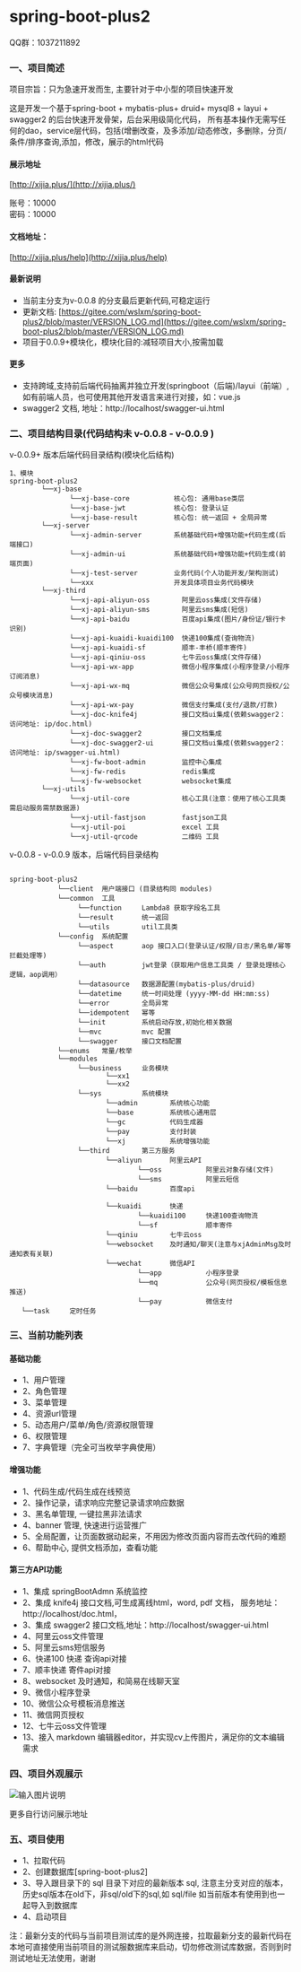 # spring-boot-plus2

QQ群：1037211892

### 一、项目简述

项目宗旨：只为急速开发而生, 主要针对于中小型的项目快速开发

这是开发一个基于spring-boot + mybatis-plus+ druid+ mysql8 + layui + swagger2 的后台快速开发骨架，后台采用级简化代码，
所有基本操作无需写任何的dao，service层代码，包括(增删改查，及多添加/动态修改，多删除，分页/条件/排序查询,添加，修改，展示的html代码


#### 展示地址
[http://xijia.plus/](http://xijia.plus/) 

账号：10000  
密码：10000

#### 文档地址：
 [http://xijia.plus/help](http://xijia.plus/help) 

#### 最新说明
- 当前主分支为v-0.0.8 的分支最后更新代码,可稳定运行
- 更新文档: [https://gitee.com/wslxm/spring-boot-plus2/blob/master/VERSION_LOG.md](https://gitee.com/wslxm/spring-boot-plus2/blob/master/VERSION_LOG.md) 
- 项目于0.0.9+模块化，模块化目的:减轻项目大小,按需加载
#### 更多

- 支持跨域,支持前后端代码抽离并独立开发(springboot（后端)/layui（前端）, 如有前端人员，也可使用其他开发语言来进行对接，如：vue.js
- swagger2 文档, 地址：http://localhost/swagger-ui.html


### 二、项目结构目录(代码结构未 v-0.0.8 - v-0.0.9 )

v-0.0.9+ 版本后端代码目录结构(模块化后结构)
```base
1、模块
spring-boot-plus2
        └──xj-base
               └──xj-base-core           核心包: 通用base类层
               └──xj-base-jwt            核心包: 登录认证
               └──xj-base-result         核心包: 统一返回 + 全局异常
        └──xj-server     
               └──xj-admin-server        系统基础代码+增强功能+代码生成(后端接口)
               └──xj-admin-ui            系统基础代码+增强功能+代码生成(前端页面)
               └──xj-test-server         业务代码(个人功能开发/架构测试)
               └──xxx                    开发具体项目业务代码模块
        └──xj-third
               └──xj-api-aliyun-oss        阿里云oss集成(文件存储)
               └──xj-api-aliyun-sms        阿里云sms集成(短信)
               └──xj-api-baidu             百度api集成(图片/身份证/银行卡识别)
               └──xj-api-kuaidi-kuaidi100  快递100集成(查询物流)
               └──xj-api-kuaidi-sf         顺丰-丰桥(顺丰寄件)
               └──xj-api-qiniu-oss         七牛云oss集成(文件存储)
               └──xj-api-wx-app            微信小程序集成(小程序登录/小程序订阅消息)
               └──xj-api-wx-mq             微信公众号集成(公众号网页授权/公众号模块消息)
               └──xj-api-wx-pay            微信支付集成(支付/退款/打款)
               └──xj-doc-knife4j           接口文档ui集成(依赖swagger2：访问地址: ip/doc.html)
               └──xj-doc-swagger2          接口文档集成
               └──xj-doc-swagger2-ui       接口文档ui集成(依赖swagger2：访问地址: ip/swagger-ui.html)
               └──xj-fw-boot-admin         监控中心集成    
               └──xj-fw-redis              redis集成    
               └──xj-fw-websocket          websocket集成    
        └──xj-utils
               └──xj-util-core             核心工具(注意：使用了核心工具类需启动服务需禁数据源)
               └──xj-util-fastjson         fastjson工具
               └──xj-util-poi              excel 工具
               └──xj-util-qrcode           二维码 工具
```


v-0.0.8 - v-0.0.9 版本，后端代码目录结构 
```base

spring-boot-plus2
            └──client  用户端接口 (目录结构同 modules)
            └──common  工具
                 └──function     Lambda8 获取字段名工具
                 └──result       统一返回
                 └──utils        util工具类
            └──config  系统配置
                 └──aspect       aop 接口入口(登录认证/权限/日志/黑名单/幂等拦截处理等)
                 └──auth         jwt登录（获取用户信息工具类 / 登录处理核心逻辑，aop调用） 
                 └──datasource   数据源配置(mybatis-plus/druid)
                 └──datetime     统一时间处理 (yyyy-MM-dd HH:mm:ss)
                 └──error        全局异常
                 └──idempotent   幂等
                 └──init         系统启动存放,初始化相关数据
                 └──mvc          mvc 配置
                 └──swagger      接口文档配置
            └──enums   常量/枚举
            └──modules
                 └──business     业务模块
                        └──xx1         
                        └──xx2   
                 └──sys          系统模块
                        └──admin        系统核心功能
                        └──base         系统核心通用层
                        └──gc           代码生成器
                        └──pay          支付封装
                        └──xj           系统增强功能
                 └──third        第三方服务
                        └──aliyun       阿里云API
                                └──oss           阿里云对象存储(文件)
                                └──sms           阿里云短信
                        └──baidu        百度api
                     
                        └──kuaidi       快递
                                └──kuaidi100     快递100查询物流
                                └──sf            顺丰寄件
                        └──qiniu        七牛云oss
                        └──websocket    及时通知/聊天(注意与xjAdminMsg及时通知表有关联)
                        └──wechat       微信API
                                └──app           小程序登录 
                                └──mq            公众号(网页授权/模板信息推送)
                                └──pay           微信支付
   └──task     定时任务

```


### 三、当前功能列表
#### 基础功能
- 1、用户管理
- 2、角色管理
- 3、菜单管理
- 4、资源url管理
- 5、动态用户/菜单/角色/资源权限管理 
- 6、权限管理
- 7、字典管理（完全可当枚举字典使用）


#### 增强功能
- 1、代码生成/代码生成在线预览   
- 2、操作记录，请求响应完整记录请求响应数据
- 3、黑名单管理, 一键拉黑非法请求
- 4、banner 管理, 快速进行运营推广
- 5、全局配置，让页面数据动起来，不用因为修改页面内容而去改代码的难题
- 6、帮助中心, 提供文档添加，查看功能

#### 第三方API功能
- 1、集成 springBootAdmn 系统监控
- 2、集成 knife4j 接口文档,可生成离线html，word, pdf 文档， 服务地址：http://localhost/doc.html，
- 3、集成 swagger2 接口文档,地址：http://localhost/swagger-ui.html
- 4、阿里云oss文件管理
- 5、阿里云sms短信服务
- 6、快递100 快递 查询api对接
- 7、顺丰快递 寄件api对接
- 8、websocket 及时通知，和简易在线聊天室
- 9、微信小程序登录
- 10、微信公众号模板消息推送
- 11、微信网页授权
- 12、七牛云oss文件管理
- 13、接入 markdown 编辑器editor，并实现cv上传图片，满足你的文本编辑需求



### 四、项目外观展示

![输入图片说明](https://images.gitee.com/uploads/images/2020/1206/114540_8a29dc40_2208600.png "屏幕截图.png")

更多自行访问展示地址



### 五、项目使用

- 1、拉取代码
- 2、创建数据库[spring-boot-plus2]
- 3、导入跟目录下的 sql 目录下对应的最新版本 sql, 注意主分支对应的版本，历史sql版本在old下，非sql/old下的sql,如 sql/file 如当前版本有使用到也一起导入到数据库
- 4、启动项目

注：最新分支的代码与当前项目测试库的是外网连接，拉取最新分支的最新代码在本地可直接使用当前项目的测试服数据库来启动，切勿修改测试库数据，否则到时测试地址无法使用，谢谢